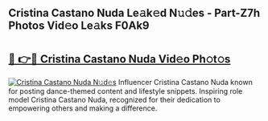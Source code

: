 ## Cristina Castano Nuda Le𝚊k𝚎d N𝚞𝚍es - Part-Z7h Photos Vid𝚎o Le𝚊ks F0Ak9

# <h2><a href="http://fbfmm0.evod.top/?m=Cristina+Castano+Nuda">🔗 👉🔴 Cristina Castano Nuda Vid𝚎o Ph𝚘t𝚘s</a></h2>

[![Cristina Castano Nuda N𝚞d𝚎s](https://i.imgur.com/8V9OHl7.gif)](http://fbfmm0.evod.top/?m=Cristina+Castano+Nuda)
Influencer Cristina Castano Nuda known for posting dance-themed content and lifestyle snippets. Inspiring role model Cristina Castano Nuda, recognized for their dedication to empowering others and making a difference. 
